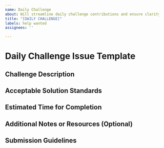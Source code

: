 ```yaml
---
name: Daily Challenge
about: Will streamline daily challenge contributions and ensure clarity
title: "[DAILY CHALLENGE]"
labels: help wanted
assignees: ''

---
```


# Daily Challenge Issue Template

## Challenge Description
<!-- 
Provide a detailed description of the challenge here. 
Include any specific requirements or instructions necessary for understanding the challenge.
-->

## Acceptable Solution Standards
<!--
List the criteria for what constitutes an acceptable solution to the challenge. 
This section should clearly define the standards that the solution must meet in order to be considered valid. 
Include any specific requirements related to the following:

- Code quality and style guidelines
- Performance considerations
- Functional requirements
-->

## Estimated Time for Completion
<!--
Provide an estimate of the time it should take an average participant to complete the challenge. 
Remember, challenges should be designed to be completed in 30 minutes or less.

- Estimated time: ___ minutes
-->

## Additional Notes or Resources (Optional)
<!--
If there are any additional notes, hints, or resources (like links to documentation or related topics) that might help participants, include them here.  Or leave this blank.
-->

## Submission Guidelines
<!--
Outline the process for submitting a solution to the challenge. 
This might include steps for creating a pull request, specific branch naming conventions, or any other repository-specific procedures.
-->
